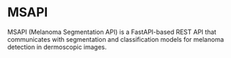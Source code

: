 # MSAPI
MSAPI (Melanoma Segmentation API) is a FastAPI-based REST API that communicates with segmentation and classification models for melanoma detection in dermoscopic images.
